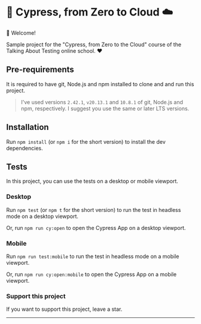 # 🌲 Cypress, from Zero to Cloud ☁️

👋 Welcome!

Sample project for the "Cypress, from Zero to the Cloud" course of the Talking About Testing online school. ❤️

## Pre-requirements

It is required to have git, Node.js and npm installed to clone and and run this project.

> I've used versions `2.42.1`, `v20.13.1` and `10.8.1` of git, Node.js and npm, respectively. I suggest you use the same or later LTS versions.

## Installation

Run `npm install` (or `npm i` for the short version) to install the dev dependencies.

## Tests

In this project, you can use the tests on a desktop or mobile viewport.

### Desktop

Run `npm test` (or `npm t` for the short version) to run the test in headless mode on a desktop viewport.

Or, run `npm run cy:open` to open the Cypress App on a desktop viewport.

### Mobile

Run `npm run test:mobile` to run the test in headless mode on a mobile viewport.

Or, run `npm run cy:open:mobile` to open the Cypress App on a mobile viewport.

### Support this project

If you want to support this project, leave a star.

___

